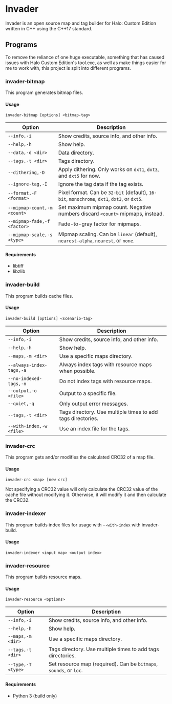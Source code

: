 # Invader
Invader is an open source map and tag builder for Halo: Custom Edition written in C++ using the C++17 standard.

## Programs
To remove the reliance of one huge executable, something that has caused issues with Halo Custom Edition's tool.exe, as
well as make things easier for me to work with, this project is split into different programs.

### invader-bitmap
This program generates bitmap files.

#### Usage
`invader-bitmap [options] <bitmap-tag>`

| Option | Description |
| --- | --- |
| `--info,-i` | Show credits, source info, and other info. |
| `--help,-h` | Show help. |
| `--data,-d <dir>` | Data directory. |
| `--tags,-t <dir>` | Tags directory. |
| `--dithering,-D` | Apply dithering. Only works on `dxt1`, `dxt3`, and `dxt5` for now. |
| `--ignore-tag,-I` | Ignore the tag data if the tag exists. |
| `--format,-F <format>` | Pixel format. Can be `32-bit` (default), `16-bit`, `monochrome`, `dxt1`, `dxt3`, or `dxt5`. |
| `--mipmap-count,-m <count>` | Set maximum mipmap count. Negative numbers discard `<count>` mipmaps, instead. |
| `--mipmap-fade,-f <factor>` | Fade-to-gray factor for mipmaps. |
| `--mipmap-scale,-s <type>` | Mipmap scaling. Can be `linear` (default), `nearest-alpha`, `nearest`, or `none`. |

#### Requirements
* libtiff
* libzlib

### invader-build
This program builds cache files.

#### Usage
`invader-build [options] <scenario-tag>`

| Option | Description |
| --- | --- |
| `--info,-i` | Show credits, source info, and other info. |
| `--help,-h` | Show help. |
| `--maps,-m <dir>` | Use a specific maps directory. |
| `--always-index-tags,-a` | Always index tags with resource maps when possible. |
| `--no-indexed-tags,-n` | Do not index tags with resource maps. |
| `--output,-o <file>` | Output to a specific file. |
| `--quiet,-q` | Only output error messages. |
| `--tags,-t <dir>` | Tags directory. Use multiple times to add tags directories. |
| `--with-index,-w <file>` | Use an index file for the tags. |

### invader-crc
This program gets and/or modifies the calculated CRC32 of a map file.

#### Usage
`invader-crc <map> [new crc]`

Not specifying a CRC32 value will only calculate the CRC32 value of the cache file without modifying it. Otherwise, it
will modify it and then calculate the CRC32.

### invader-indexer
This program builds index files for usage with `--with-index` with invader-build.

#### Usage
`invader-indexer <input map> <output index>`

### invader-resource
This program builds resource maps.

#### Usage
`invader-resource <options>`

| Option | Description |
| --- | --- |
| `--info,-i` | Show credits, source info, and other info. |
| `--help,-h` | Show help. |
| `--maps,-m <dir>` | Use a specific maps directory. |
| `--tags,-t <dir>` | Tags directory. Use multiple times to add tags directories. |
| `--type,-T <type>` | Set resource map (required). Can be `bitmaps`, `sounds`, or `loc`. |

#### Requirements
* Python 3 (build only)
